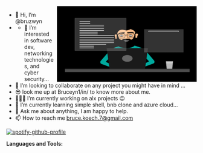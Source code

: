 <img img align="right" style="margin-left:5px;" src="ui-dev.gif" alt="Alt Text" width="370" height="200">

- 👋 Hi, I’m @bruzwyn                                                                                  
- - 👀 I’m interested in software dev, networking technologies, and cyber security...
- 💞️ I’m looking to collaborate on any project you might have in mind ...
- 😎 look me up at Bruceyn1/in/ to know more about me.
- 👨🏽‍💻 I’m currently working on alx projects 😉
- 🌱 I’m currently learning simple shell, bnb clone and azure cloud...
- 💬 Ask me about anything, I am happy to help.
- 📫 How to reach me bruce.koech.7@gmail.com

[![spotify-github-profile](https://spotify-github-profile.vercel.app/api/view?uid=akqnlqde4vitx5m38aa09cus1&cover_image=true&theme=default&show_offline=false&background_color=121212&interchange=true&bar_color=53b14f&bar_color_cover=true)](https://spotify-github-profile.vercel.app/api/view?uid=akqnlqde4vitx5m38aa09cus1&redirect=true)

**Languages and Tools:**

<!-- add
<code><img height="20" src="https://raw.githubusercontent.com/github/explore/80688e429a7d4ef2fca1e82350fe8e3517d3494d/topics/git/git.png" alt="git"></code>
<code><img height="20" src="https://raw.githubusercontent.com/github/explore/80688e429a7d4ef2fca1e82350fe8e3517d3494d/topics/python/python.png" alt="python"></code>
<!---

<!---
bruzwyn/bruzwyn is a ✨ special ✨ repository because its `README.md` (this file) appears on your GitHub profile.
You can click the Preview link to take a look at your changes.
--->

